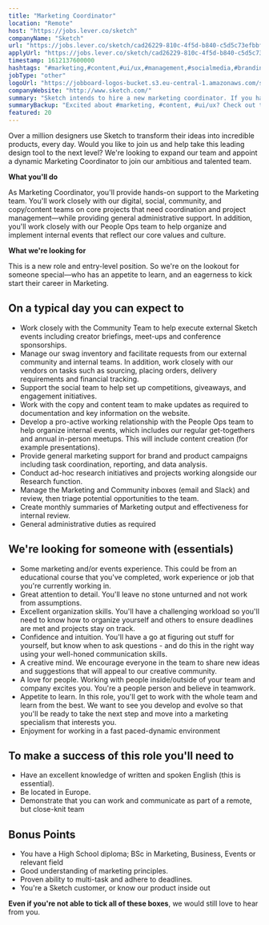 ```yaml
---
title: "Marketing Coordinator"
location: "Remote"
host: "https://jobs.lever.co/sketch"
companyName: "Sketch"
url: "https://jobs.lever.co/sketch/cad26229-810c-4f5d-b840-c5d5c73efbbf"
applyUrl: "https://jobs.lever.co/sketch/cad26229-810c-4f5d-b840-c5d5c73efbbf/apply"
timestamp: 1612137600000
hashtags: "#marketing,#content,#ui/ux,#management,#socialmedia,#branding,#office,#analysis,#finance,#English"
jobType: "other"
logoUrl: "https://jobboard-logos-bucket.s3.eu-central-1.amazonaws.com/sketch"
companyWebsite: "http://www.sketch.com/"
summary: "Sketch intends to hire a new marketing coordinator. If you have this could be from an educational course that you've completed, work experience or job that you're currently working in, consider applying."
summaryBackup: "Excited about #marketing, #content, #ui/ux? Check out this job post!"
featured: 20
---
```


Over a million designers use Sketch to transform their ideas into incredible products, every day. Would you like to join us and help take this leading design tool to the next level? We're looking to expand our team and appoint a dynamic Marketing Coordinator to join our ambitious and talented team.

**What you'll do**

As Marketing Coordinator, you'll provide hands-on support to the Marketing team. You'll work closely with our digital, social, community, and copy/content teams on core projects that need coordination and project management—while providing general administrative support. In addition, you'll work closely with our People Ops team to help organize and implement internal events that reflect our core values and culture.

**What we're looking for**

This is a new role and entry-level position. So we're on the lookout for someone special—who has an appetite to learn, and an eagerness to kick start their career in Marketing.

## On a typical day you can expect to

*   Work closely with the Community Team to help execute external Sketch events including creator briefings, meet-ups and conference sponsorships.
*   Manage our swag inventory and facilitate requests from our external community and internal teams. In addition, work closely with our vendors on tasks such as sourcing, placing orders, delivery requirements and financial tracking.
*   Support the social team to help set up competitions, giveaways, and engagement initiatives.
*   Work with the copy and content team to make updates as required to documentation and key information on the website.
*   Develop a pro-active working relationship with the People Ops team to help organize internal events, which includes our regular get-togethers and annual in-person meetups. This will include content creation (for example presentations).
*   Provide general marketing support for brand and product campaigns including task coordination, reporting, and data analysis.
*   Conduct ad-hoc research initiatives and projects working alongside our Research function.
*   Manage the Marketing and Community inboxes (email and Slack) and review, then triage potential opportunities to the team.
*   Create monthly summaries of Marketing output and effectiveness for internal review.
*   General administrative duties as required

## We're looking for someone with (essentials)

*   Some marketing and/or events experience. This could be from an educational course that you've completed, work experience or job that you're currently working in.
*   Great attention to detail. You'll leave no stone unturned and not work from assumptions.
*   Excellent organization skills. You'll have a challenging workload so you'll need to know how to organize yourself and others to ensure deadlines are met and projects stay on track.
*   Confidence and intuition. You'll have a go at figuring out stuff for yourself, but know when to ask questions - and do this in the right way using your well-honed communication skills.
*   A creative mind. We encourage everyone in the team to share new ideas and suggestions that will appeal to our creative community.
*   A love for people. Working with people inside/outside of your team and company excites you. You're a people person and believe in teamwork.
*   Appetite to learn. In this role, you'll get to work with the whole team and learn from the best. We want to see you develop and evolve so that you'll be ready to take the next step and move into a marketing specialism that interests you.
*   Enjoyment for working in a fast paced-dynamic environment

## To make a success of this role you'll need to

*   Have an excellent knowledge of written and spoken English (this is essential).
*   Be located in Europe.
*   Demonstrate that you can work and communicate as part of a remote, but close-knit team

## Bonus Points

*   You have a High School diploma; BSc in Marketing, Business, Events or relevant field
*   Good understanding of marketing principles.
*   Proven ability to multi-task and adhere to deadlines.
*   You're a Sketch customer, or know our product inside out

**Even if you're not able to tick all of these boxes**, we would still love to hear from you.

